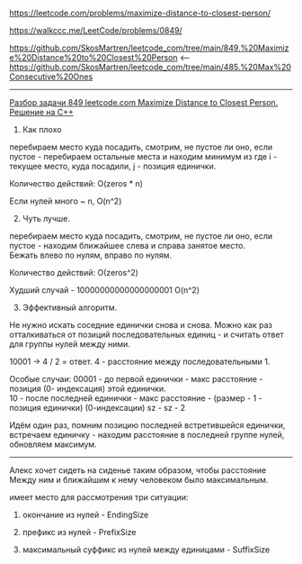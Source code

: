 https://leetcode.com/problems/maximize-distance-to-closest-person/

https://walkccc.me/LeetCode/problems/0849/

https://github.com/SkosMartren/leetcode_com/tree/main/849.%20Maximize%20Distance%20to%20Closest%20Person
<-- 
https://github.com/SkosMartren/leetcode_com/tree/main/485.%20Max%20Consecutive%20Ones
_________

[Разбор задачи 849 leetcode.com Maximize Distance to Closest Person. Решение на C++](https://www.youtube.com/watch?v=EcFZ4l0EN1A)

1. Как плохо 

перебираем место куда посадить, смотрим, не пустое ли оно, если пустое - перебираем остальные места и находим минимум из где i - текущее место, куда посадили, j - позиция единички.

Количество действий: O(zeros * n) 

Если нулей много ~ n, O(n^2)

2. Чуть лучше. 

перебираем место куда посадить, смотрим, не пустое ли оно, если пустое - находим ближайшее слева и справа занятое место.  
Бежать влево по нулям, вправо по нулям.

Количество действий: О(zeros^2)

Худший случай - 10000000000000000001 O(n^2)

3. Эффективный алгоритм. 

Не нужно искать соседние единички снова и снова. 
Можно как раз отталкиваться от позиций последовательных единиц - и считать ответ для группы нулей между ними.

10001 -> 4 / 2 = ответ. 4 - расстояние между последовательными 1.

Особые случаи: 00001 - до первой единички - макс расстояние - позиция (0- индексация) этой единички.  
10 - после последней единички - макс расстояние - (размер - 1 - позиция единички) (0-индексации) sz - sz - 2

Идём один раз, помним позицию последней встретившейся единички, встречаем единичку - находим расстояние в последней группе нулей, обновляем максимум.

_________

Алекс хочет сидеть на сиденье таким образом, чтобы расстояние  Между ним и ближайшим к нему человеком было максимальным.

имеет место для рассмотрения  три ситуации: 

1. окончание из нулей - EndingSize
   
2. префикс из нулей - PrefixSize
   
3. максимальный суффикс из нулей между единицами - SuffixSize
